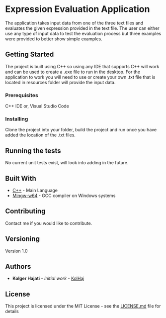 # Expression Evaluation Application

The application takes input data from one of the three text files and evaluates the given expression provided in the text file.
The user can either use any type of input data to test the evaluation process but three examples were provided to better
show simple examples.

## Getting Started

The project is built using C++ so using any IDE that supports C++ will work and can be used to create a .exe file to run in the desktop. 
For the application to work you will need to use or create your own .txt file that is located in resources folder will provide the input data.

### Prerequisites

C++ IDE
or, Visual Studio Code

### Installing

Clone the project into your folder, build the project and run once you have added the location of the .txt files. 

## Running the tests

No current unit tests exist, will look into adding in the future.

## Built With

* [C++](https://www.cplusplus.com/) - Main Language
* [Mingw-w64](http://mingw-w64.org/doku.php) - GCC compiler on Windows systems

## Contributing

Contact me if you would like to contribute.

## Versioning

Version 1.0

## Authors

* **Kolger Hajati** - *Initial work* - [KolHaj](https://github.com/KolHaj)

## License

This project is licensed under the MIT License - see the [LICENSE.md](LICENSE.md) file for details
